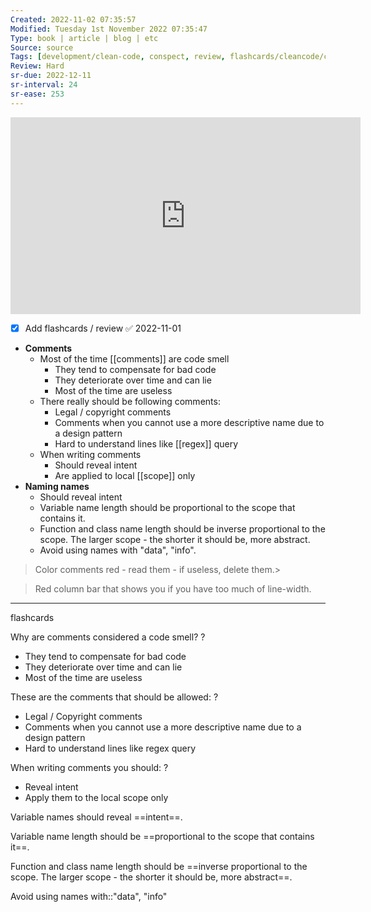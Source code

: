 ```yaml
---
Created: 2022-11-02 07:35:57
Modified: Tuesday 1st November 2022 07:35:47
Type: book | article | blog | etc
Source: source
Tags: [development/clean-code, conspect, review, flashcards/cleancode/comments]
Review: Hard
sr-due: 2022-12-11
sr-interval: 24
sr-ease: 253
---
```


<iframe width="560" height="315" src="https://www.youtube-nocookie.com/embed/2a_ytyt9sf8" title="YouTube video player" frameborder="0" allow="accelerometer; autoplay; clipboard-write; encrypted-media; gyroscope; picture-in-picture" allowfullscreen></iframe>

- [x] Add flashcards / review ✅ 2022-11-01

-   **Comments**
    -   Most of the time [[comments]] are code smell
        -   They tend to compensate for bad code
        -   They deteriorate over time and can lie
        -   Most of the time are useless
    -   There really should be following comments:
        -   Legal / copyright comments
        -   Comments when you cannot use a more descriptive name due to a design pattern
        -   Hard to understand lines like [[regex]] query
    -   When writing comments
        -   Should reveal intent
        -   Are applied to local [[scope]] only
-   **Naming names**
    -   Should reveal intent
    -   Variable name length should be proportional to the scope that contains it.
    -   Function and class name length should be inverse proportional to the scope. The larger scope - the shorter it should be, more abstract.
    -   Avoid using names with "data", "info".

> Color comments red - read them - if useless, delete them.>

> Red column bar that shows you if you have too much of line-width.

---
flashcards

Why are comments considered a code smell?
?
- They tend to compensate for bad code
- They deteriorate over time and can lie
- Most of the time are useless
<!--SR:!2022-12-24,31,250-->

These are the comments that should be allowed:
?
- Legal / Copyright comments
- Comments when you cannot use a more descriptive name due to a design pattern
- Hard to understand lines like regex query
<!--SR:!2022-11-27,4,230-->

When writing comments you should:
?
- Reveal intent
- Apply them to the local scope only
<!--SR:!2022-11-27,4,230-->

Variable names should reveal ==intent==.
<!--SR:!2022-12-27,34,272-->

Variable name length should be ==proportional to the scope that contains it==.
<!--SR:!2022-12-29,36,272-->

Function and class name length should be ==inverse proportional to the scope. The larger scope - the shorter it should be, more abstract==.
<!--SR:!2022-11-27,4,252-->

Avoid using names with::"data", "info"
<!--SR:!2022-12-28,35,270-->